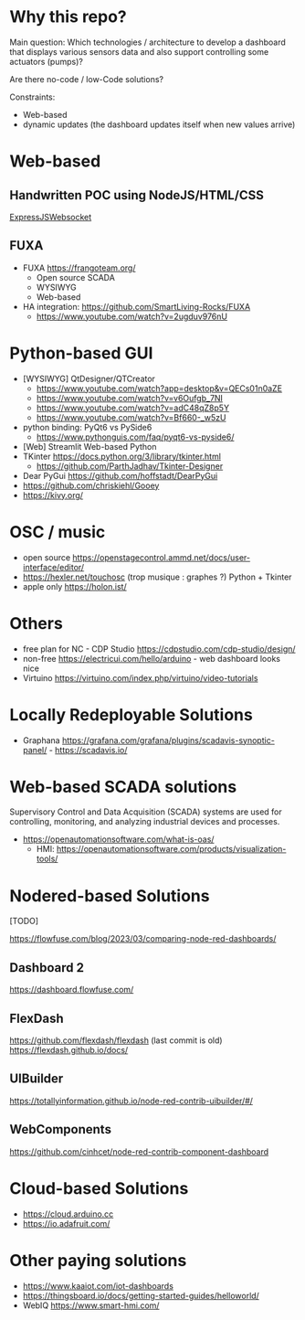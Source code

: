 # Why this repo?

Main question: Which technologies / architecture to develop a dashboard that displays various sensors data and also support controlling some actuators (pumps)?

Are there no-code / low-Code solutions?

Constraints:
- Web-based
- dynamic updates (the dashboard updates itself when new values arrive)

# Web-based

## Handwritten POC using NodeJS/HTML/CSS

[ExpressJSWebsocket](./ExpressJSWebsocket)

## FUXA

- FUXA https://frangoteam.org/
    - Open source SCADA
    - WYSIWYG
    - Web-based
- HA integration: https://github.com/SmartLiving-Rocks/FUXA
    - https://www.youtube.com/watch?v=2ugduv976nU

# Python-based GUI

- [WYSIWYG] QtDesigner/QTCreator
    - https://www.youtube.com/watch?app=desktop&v=QECs01n0aZE
    - https://www.youtube.com/watch?v=v6Oufgb_7NI
    - https://www.youtube.com/watch?v=adC48qZ8p5Y
    - https://www.youtube.com/watch?v=Bf660-_w5zU
- python binding: PyQt6 vs PySide6
    - https://www.pythonguis.com/faq/pyqt6-vs-pyside6/
- [Web] Streamlit Web-based Python
- TKinter https://docs.python.org/3/library/tkinter.html
    - https://github.com/ParthJadhav/Tkinter-Designer
- Dear PyGui https://github.com/hoffstadt/DearPyGui
- https://github.com/chriskiehl/Gooey
- https://kivy.org/


# OSC / music

- open source https://openstagecontrol.ammd.net/docs/user-interface/editor/
- https://hexler.net/touchosc (trop musique : graphes ?) Python + Tkinter
- apple only https://holon.ist/

# Others

- free plan for NC - CDP Studio https://cdpstudio.com/cdp-studio/design/
- non-free https://electricui.com/hello/arduino - web dashboard looks nice
- Virtuino https://virtuino.com/index.php/virtuino/video-tutorials

# Locally Redeployable Solutions

- Graphana https://grafana.com/grafana/plugins/scadavis-synoptic-panel/ - https://scadavis.io/

# Web-based SCADA solutions

Supervisory Control and Data Acquisition (SCADA) systems are used for controlling, monitoring, and analyzing industrial devices and processes.

- https://openautomationsoftware.com/what-is-oas/
    - HMI: https://openautomationsoftware.com/products/visualization-tools/


# Nodered-based Solutions

[TODO]

https://flowfuse.com/blog/2023/03/comparing-node-red-dashboards/

## Dashboard 2

https://dashboard.flowfuse.com/

## FlexDash

https://github.com/flexdash/flexdash (last commit is old)
https://flexdash.github.io/docs/

## UIBuilder

https://totallyinformation.github.io/node-red-contrib-uibuilder/#/

## WebComponents

https://github.com/cinhcet/node-red-contrib-component-dashboard

# Cloud-based Solutions

- https://cloud.arduino.cc
- https://io.adafruit.com/

# Other paying solutions

- https://www.kaaiot.com/iot-dashboards
- https://thingsboard.io/docs/getting-started-guides/helloworld/
- WebIQ https://www.smart-hmi.com/

